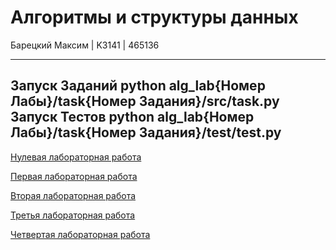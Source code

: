 # Алгоритмы и структуры данных 

Барецкий Максим | K3141 | 465136

----
Запуск Заданий
python alg_lab{Номер Лабы}/task{Номер Задания}/src/task.py
Запуск Тестов
python alg_lab{Номер Лабы}/task{Номер Задания}/test/test.py
----

[Нулевая лабораторная работа](https://github.com/bareckij/algs_labs/tree/main/alg_lab0)

[Первая лабораторная работа](https://github.com/bareckij/algs_labs/tree/main/alg_lab1)

[Вторая лабораторная работа](https://github.com/bareckij/algs_labs/tree/main/alg_lab2)

[Третья лабораторная работа](https://github.com/bareckij/algs_labs/tree/main/alg_lab3)

[Четвертая лабораторная работа](https://github.com/bareckij/algs_labs/tree/main/alg_lab4)
